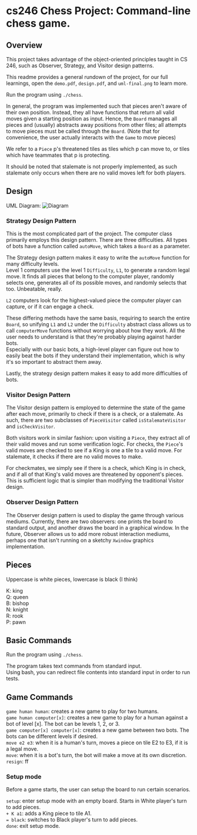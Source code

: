 # cs246 Chess Project: Command-line chess game.

## Overview
This project takes advantage of the object-oriented principles taught in CS 246, such as Observer, Strategy, and Visitor design patterns.

This readme provides a general rundown of the project, for our full learnings, open the `demo.pdf`, `design.pdf`, and `uml-final.png` to learn more.

Run the program using `./chess`. 

In general, the program was implemented such that pieces aren't aware of their own position. Instead, they all have functions
that return all valid moves given a starting position as input. Hence, the `Board` manages all pieces and (usually) abstracts away positions from other files; 
all attempts to move pieces must be called through the `Board`. (Note that for convenience, the user actually interacts with the `Game` to move pieces)

We refer to a `Piece` p's threatened tiles as tiles which p can move to, or tiles which have teammates that p is protecting.

It should be noted that stalemate is not properly implemented, as such stalemate only occurs when there are no valid moves left
for both players.

## Design
UML Diagram:
![Diagram](https://github.com/wx02shi/cs246-chess-project/blob/master/uml-final.png?raw=true)

### Strategy Design Pattern
This is the most complicated part of the project. The computer class primarily employs this design pattern. 
There are three difficulties. All types of bots have a function called `autoMove`, which takes a `Board` as a parameter.

The Strategy design pattern makes it easy to write the `autoMove` function for many difficulty levels. \
Level 1 computers use the level 1 `Difficulty`, `L1`, to generate a random legal move. It finds all pieces that belong
to the computer player, randomly selects one, generates all of its possible moves, and randomly selects that too. Unbeatable, really.

`L2` computers look for the highest-valued piece the computer player can capture, or if it can engage a check. 

These differing methods have the same basis, requiring to search the entire `Board`, so unifying `L1` and `L2` under the 
`Difficulty` abstract class allows us to call `computerMove` functions without worrying about how they work. All the user
needs to understand is that they're probably playing against harder bots. \
Especially with our basic bots, a high-level player can figure out how to easily beat the bots if they understand their implementation,
which is why it's so important to abstract them away.

Lastly, the strategy design pattern makes it easy to add more difficulties of bots.

### Visitor Design Pattern
The Visitor design pattern is employed to determine the state of the game after each move, primarily to check if there is a check,
or a stalemate. As such, there are two subclasses of `PieceVisitor` called `isStalemateVisitor` and `isCheckVisitor`. 

Both visitors work in similar fashion: upon visiting a `Piece`, they extract all of their valid moves and run some verification logic.
For checks, the `Piece`'s valid moves are checked to see if a King is one a tile to a valid move. For stalemate, it checks if
there are no valid moves to make.

For checkmates, we simply see if there is a check, which King is in check, and if all of that King's valid moves are threatened
by opponent's pieces. This is sufficient logic that is simpler than modifying the traditional Visitor design.

### Observer Design Pattern
The Observer design pattern is used to display the game through various mediums. Currently, there are two observers: 
one prints the board to standard output, and another draws the board in a graphical window. In the future, Observer allows
us to add more robust interaction mediums, perhaps one that isn't running on a sketchy `Xwindow` graphics implementation.

## Pieces
Uppercase is white pieces, lowercase is black (I think)

K: king \
Q: queen \
B: bishop \
N: knight \
R: rook \
P: pawn

## Basic Commands
Run the program using `./chess`. 

The program takes text commands from standard input. \
Using bash, you can redirect file contents into standard input in order to run tests.

## Game Commands
`game human human`: creates a new game to play for two humans. \
`game human computer[x]`: creates a new game to play for a human against a bot of level [x]. The bot can be levels 1, 2, or 3.\
`game computer[x] computer[x]`: creates a new game between two bots. The bots can be different levels if desired.\
`move e2 e3`: when it is a human's turn, moves a piece on tile E2 to E3, if it is a legal move.\
`move`: when it is a bot's turn, the bot will make a move at its own discretion.\
`resign`: ff
### Setup mode
Before a game starts, the user can setup the board to run certain scenarios.

`setup`: enter setup mode with an empty board. Starts in White player's turn to add pieces. \
`+ K a1`: adds a King piece to tile A1.\
`= black`: switches to Black player's turn to add pieces.\
`done`: exit setup mode.
